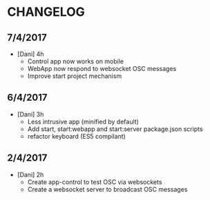 # CHANGELOG

## 7/4/2017

* [Dani] 4h
  * Control app now works on mobile
  * WebApp now respond to websocket OSC messages
  * Improve start project mechanism

## 6/4/2017

* [Dani] 3h
  * Less intrusive app (minified by default)
  * Add start, start:webapp and start:server package.json scripts
  * refactor keyboard (ES5 compilant)

## 2/4/2017

* [Dani] 2h
  * Create app-control to test OSC via websockets
  * Create a websocket server to broadcast OSC messages
